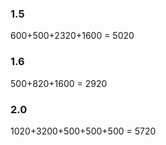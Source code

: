 ### 1.5

600+500+2320+1600 = 5020

### 1.6

500+820+1600 = 2920

### 2.0

1020+3200+500+500+500 = 5720